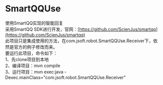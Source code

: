 # SmartQQUse
使用SmartQQ实现的智能回复  
采用SmartQQ SDK进行开发，官网：[https://github.com/ScienJus/smartqq](https://github.com/ScienJus/smartqq)  
此项目只是集成使用的方法，在com.jsoft.robot.SmartQQUse.Receiver下，依然是官方的例子修改而来。  
要运行此项目，命令如下：  
1、先clone项目到本地  
2、编译项目：mvn compile  
3、运行项目：mvn exec:java -Dexec.mainClass="com.jsoft.robot.SmartQQUse.Receiver"
